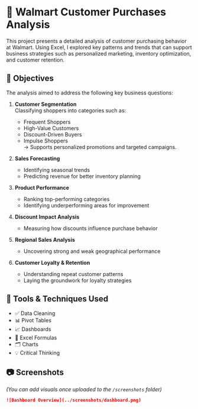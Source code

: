 # 🛒 Walmart Customer Purchases Analysis

This project presents a detailed analysis of customer purchasing behavior at Walmart. Using Excel, I explored key patterns and trends that can support business strategies such as personalized marketing, inventory optimization, and customer retention.

## 🎯 Objectives

The analysis aimed to address the following key business questions:

1. **Customer Segmentation**  
   Classifying shoppers into categories such as:
   - Frequent Shoppers
   - High-Value Customers
   - Discount-Driven Buyers
   - Impulse Shoppers  
   → Supports personalized promotions and targeted campaigns.

2. **Sales Forecasting**  
   - Identifying seasonal trends  
   - Predicting revenue for better inventory planning

3. **Product Performance**  
   - Ranking top-performing categories  
   - Identifying underperforming areas for improvement

4. **Discount Impact Analysis**  
   - Measuring how discounts influence purchase behavior

5. **Regional Sales Analysis**  
   - Uncovering strong and weak geographical performance

6. **Customer Loyalty & Retention**  
   - Understanding repeat customer patterns  
   - Laying the groundwork for loyalty strategies

## 💼 Tools & Techniques Used

- ✅ Data Cleaning
- 📊 Pivot Tables
- 📈 Dashboards
- 📐 Excel Formulas
- 🗂️ Charts
- 💡 Critical Thinking

## 📷 Screenshots

_(You can add visuals once uploaded to the `/screenshots` folder)_

```markdown
![Dashboard Overview](../screenshots/dashboard.png)
